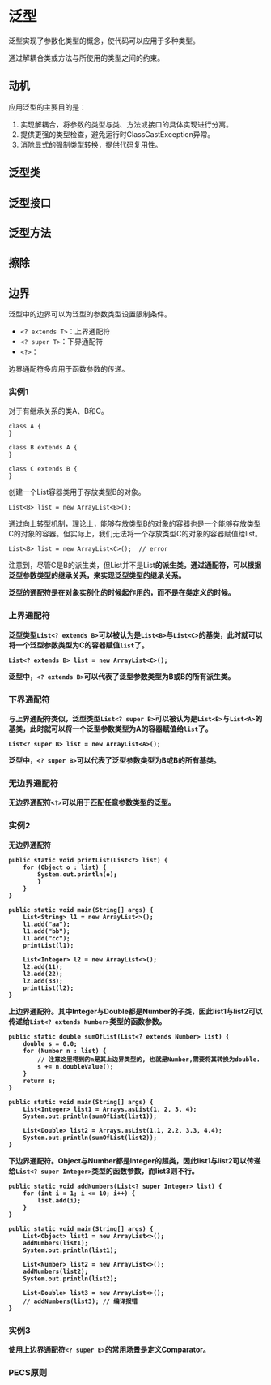 # 泛型

泛型实现了参数化类型的概念，使代码可以应用于多种类型。

通过解耦合类或方法与所使用的类型之间的约束。

## 动机

应用泛型的主要目的是：

1. 实现解耦合，将参数的类型与类、方法或接口的具体实现进行分离。
2. 提供更强的类型检查，避免运行时ClassCastException异常。
3. 消除显式的强制类型转换，提供代码复用性。

## 泛型类

## 泛型接口

## 泛型方法

## 擦除

## 边界

泛型中的边界可以为泛型的参数类型设置限制条件。

- `<? extends T>`：上界通配符
- `<? super T>`：下界通配符
- `<?>`：

边界通配符多应用于函数参数的传递。

### 实例1

对于有继承关系的类A、B和C。

	class A {
	}

	class B extends A {
	}

	class C extends B {
	}

创建一个List容器类用于存放类型B的对象。

	List<B> list = new ArrayList<B>();

通过向上转型机制，理论上，能够存放类型B的对象的容器也是一个能够存放类型C的对象的容器。但实际上，我们无法将一个存放类型C的对象的容器赋值给list。

	List<B> list = new ArrayList<C>();  // error

注意到，尽管C是B的派生类，但List<C>并不是List<B>的派生类。通过通配符，可以根据泛型参数类型的继承关系，来实现泛型类型的继承关系。

泛型的通配符是在对象实例化的时候起作用的，而不是在类定义的时候。

### 上界通配符

泛型类型`List<? extends B>`可以被认为是`List<B>`与`List<C>`的基类，此时就可以将一个泛型参数类型为C的容器赋值`list`了。

	List<? extends B> list = new ArrayList<C>();

泛型中，`<? extends B>`可以代表了泛型参数类型为B或B的所有派生类。

### 下界通配符

与上界通配符类似，泛型类型`List<? super B>`可以被认为是`List<B>`与`List<A>`的基类，此时就可以将一个泛型参数类型为A的容器赋值给`list`了。

	List<? super B> list = new ArrayList<A>();

泛型中，`<? super B>`可以代表了泛型参数类型为B或B的所有基类。

### 无边界通配符

无边界通配符`<?>`可以用于匹配任意参数类型的泛型。

### 实例2

无边界通配符

	public static void printList(List<?> list) {
		for (Object o : list) {
			System.out.println(o);
			}
		}
	}

	public static void main(String[] args) {
		List<String> l1 = new ArrayList<>();
		l1.add("aa");
		l1.add("bb");
		l1.add("cc");
		printList(l1);

		List<Integer> l2 = new ArrayList<>();
		l2.add(11);
		l2.add(22);
		l2.add(33);
		printList(l2);
	}

上边界通配符。其中Integer与Double都是Number的子类，因此list1与list2可以传递给`List<? extends Number>`类型的函数参数。

	public static double sumOfList(List<? extends Number> list) {
		double s = 0.0;
		for (Number n : list) {
			// 注意这里得到的n是其上边界类型的, 也就是Number,需要将其转换为double.  
			s += n.doubleValue();
		}
		return s;
	}

	public static void main(String[] args) {
		List<Integer> list1 = Arrays.asList(1, 2, 3, 4);
		System.out.println(sumOfList(list1));

		List<Double> list2 = Arrays.asList(1.1, 2.2, 3.3, 4.4);
		System.out.println(sumOfList(list2));
	}

下边界通配符。Object与Number都是Integer的超类，因此list1与list2可以传递给`List<? super Integer>`类型的函数参数，而list3则不行。

	public static void addNumbers(List<? super Integer> list) {
		for (int i = 1; i <= 10; i++) {
			list.add(i);
		}
	}

	public static void main(String[] args) {
		List<Object> list1 = new ArrayList<>();
		addNumbers(list1);
		System.out.println(list1);

		List<Number> list2 = new ArrayList<>();
		addNumbers(list2);
		System.out.println(list2);

		List<Double> list3 = new ArrayList<>();
		// addNumbers(list3); // 编译报错 
	}

### 实例3

使用上边界通配符`<? super E>`的常用场景是定义Comparator。

### PECS原则